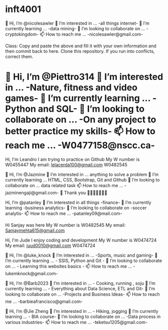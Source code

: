 # inft4001

👋 Hi, I’m @nicolesawler
👀 I’m interested in ... -all things internet-
🌱 I’m currently learning ... -data mining-
💞️ I’m looking to collaborate on ... -cryptokingdom-
📫 How to reach me ... -nicolesawler@gmail.com-

Class: Copy and paste the above and fill it with your own information and then commit back to here. Clone this repository. If you run into conflicts, correct them.

👋 Hi, I’m @Piettro314
👀 I’m interested in ... -Nature, fitness and video games-
🌱 I’m currently learning ... -Python and SQL-
💞️ I’m looking to collaborate on ... -On any project to better practice my skills-
📫 How to reach me ... -W0477158@nscc.ca-
=======
Hi, I'm Leandro
I am trying to practice on Github
My W number is W0455447
My email: lelacerda100@gmail.com
W0482545



👋 Hi, I’m @Jazmine 
👀 I’m interested in ... anything to solve a problem
🌱 I’m currently learning ... HTML, CSS, Bootstrap, Git and Github
💞️ I’m looking to collaborate on ... data related task
📫 How to reach me ... -jazminengaji@gmail.com-
💞️ Thank you  💞️💞️💞️💞️💞️💞️💞️


Hi, I’m @patanley
👀 I’m interested in all things -finance-
🌱 I’m currently learning -business analytics-
💞️ I’m looking to collaborate on -soccer analytis-
📫 How to reach me ... -patanley09@mail.com-


Hi Sanjay was here
My W number is W0482545
My email: Sanjaymehta615@gmail.com


Hi, I'm Jude 
I enjoy coding and development
My W number is W0474724
My email: juud0010@gmail.com
W0474724



👋 Hi, I’m @luke_knock
👀 I’m interested in ... -Sports, music and gaming-
🌱 I’m currently learning ... - SSIS, Python and Git -
💞️ I’m looking to collaborate on ... - Learning this websites basics -
📫 How to reach me ... -lukemknock@gmail.com-

👋 Hi, I’m @Barb2023
👀 I’m interested in ... - Cooking, running , soju
🌱 I’m currently learning ... - Everything about Data Science, ETL and Git-
💞️ I’m looking to collaborate on ... -Projects and Business Ideas-
📫 How to reach me ... -barbieafrancisco@gmail.com-

👋 Hi, I’m @Jie Zheng
👀 I’m interested in ... - Hiking, jogging
🌱 I’m currently learning ... - BIA course-
💞️ I’m looking to collaborate on ... -Data process in various industries-
📫 How to reach me ... -teketsu1205@gmail.com-
